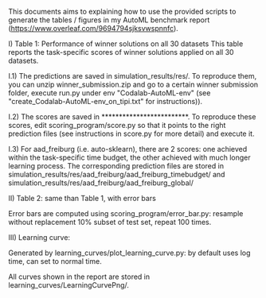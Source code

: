 This documents aims to explaining how to use the provided scripts to generate the tables / figures in my AutoML benchmark report (https://www.overleaf.com/9694794sjksvwspnnfc).

I) Table 1: Performance of winner solutions on all 30 datasets
This table reports the task-specific scores of winner solutions applied on all 30 datasets. 

I.1) The predictions are saved in simulation_results/res/. To reproduce them, you can unzip winner_submission.zip and go to a certain winner submission folder, execute run.py under env "Codalab-AutoML-env" (see "create_Codalab-AutoML-env_on_tipi.txt" for instructions)).

I.2) The scores are saved in *************************. To reproduce these scores, edit scoring_program/score.py so that it points to the right prediction files (see instructions in score.py for more detail) and execute it.

I.3) For aad_freiburg (i.e. auto-sklearn), there are 2 scores: one achieved within the task-specific time budget, the other achieved with much longer learning process. The corresponding prediction files are stored in simulation_results/res/aad_freiburg/aad_freiburg_timebudget/ and simulation_results/res/aad_freiburg/aad_freiburg_global/



II) Table 2: same than Table 1, with error bars

Error bars are computed using scoring_program/error_bar.py: resample without replacement 10% subset of test set, repeat 100 times.


III) Learning curve:

Generated by learning_curves/plot_learning_curve.py: by default uses log time, can set to normal time.

All curves shown in the report are stored in learning_curves/LearningCurvePng/.


